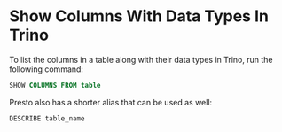 # Show Columns With Data Types In Trino

To list the columns in a table along with their data types in Trino, run the following command:

```sql
SHOW COLUMNS FROM table
```

Presto also has a shorter alias that can be used as well:

```sql
DESCRIBE table_name
```

